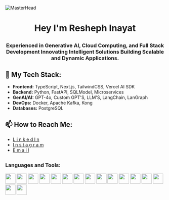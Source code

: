 ![MasterHead](https://repository-images.githubusercontent.com/588181932/e36ec678-7984-4cdd-8e4c-a3932772ff8e)
<h1 align="center"> 

  Hey I'm Resheph Inayat 

</h1>
<h3 align="center">Experienced in Generative AI, Cloud Computing, and Full Stack Development Innovating Intelligent Solutions Building Scalable and Dynamic Applications.</h3>
<!-- <img align="right" alt="Coding" width="600" src="https://www.chawtechsolutions.com/wp-content/uploads/2019/03/developer-dribbble.gif"> -->

## 🔧 My Tech Stack:
- **Frontend:** TypeScript, Next.js, TailwindCSS, Vercel AI SDK
- **Backend:** Python, FastAPI, SQLModel, Microservices
- **GenAI/AI:** GPT-4o, Custom GPT'S, LLM'S, LangChain, LanGraph
- **DevOps:** Docker, Apache Kafka, Kong
- **Databases:** PostgreSQL

## 📫 How to Reach Me:
- [L i n k e d I n](https://www.linkedin.com/in/resheph-inayat-b733132a9/)
- [I n s t a g r a m](https://instagram.com/resheph_inayat)
- [E m a i l](reshephinayatofficial@gmail.com)
##

<h3 align="left">Languages and Tools:</h3>
<p>
<img height="32" width="32" src="https://cdn.simpleicons.org/nextdotjs/fff" />
<img height="32" width="32" src="https://cdn.simpleicons.org/react/fff" />
<img height="32" width="32" src="https://cdn.simpleicons.org/typescript/fff" /> 
<img height="32" width="32" src="https://cdn.simpleicons.org/tailwindcss/fff" />
<img height="32" width="32" src="https://cdn.simpleicons.org/vercel/fff" />
<img height="32" width="32" src="https://cdn.simpleicons.org/python/fff" />
<img height="32" width="32" src="https://cdn.simpleicons.org/fastapi/fff" />
<img height="32" width="32" src="https://cdn.simpleicons.org/openai/fff" /> 
<img height="32" width="32" src="https://cdn.simpleicons.org/ollama/fff" /> 
<img height="32" width="32" src="https://cdn.simpleicons.org/docker/fff" />
<img height="32" width="32" src="https://cdn.simpleicons.org/apachekafka/fff" />
<img height="32" width="32" src="https://cdn.simpleicons.org/kong/fff" />
<img height="32" width="32" src="https://cdn.simpleicons.org/postgresql/fff" />
<img height="32" width="32" src="https://cdn.simpleicons.org/postman/fff" />
<!-- <img height="32" width="32" src="https://cdn.simpleicons.org/figma/fff" /> -->
<img height="32" width="32" src="https://cdn.simpleicons.org/github/fff" />
<img height="32" width="32" src="https://cdn.simpleicons.org/git/fff" />
</p>

